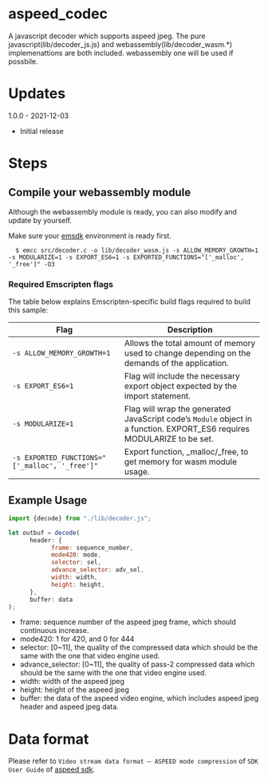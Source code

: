# aspeed_codec
A javascript decoder which supports aspeed jpeg.
The pure javascript(lib/decoder_js.js) and webassembly(lib/decoder_wasm.*) implemenattions are both included. webassembly one will be used if possbile.

# Updates
1.0.0 - 2021-12-03
* Initial release

# Steps
## Compile your webassembly module

Although the webassembly module is ready, you can also modify and update by yourself.

Make sure your [emsdk](https://emscripten.org/docs/getting_started/downloads.html) environment is ready first.

      $ emcc src/decoder.c -o lib/decoder_wasm.js -s ALLOW_MEMORY_GROWTH=1 -s MODULARIZE=1 -s EXPORT_ES6=1 -s EXPORTED_FUNCTIONS="['_malloc', '_free']" -O3

### Required Emscripten flags
The table below explains Emscripten-specific build flags required to build this sample:

| Flag | Description |
|------|-------------|
| `-s ALLOW_MEMORY_GROWTH=1` | Allows the total amount of memory used to change depending on the demands of the application. |
| `-s EXPORT_ES6=1` | Flag will include the necessary export object expected by the import statement.|
| `-s MODULARIZE=1` | Flag will wrap the generated JavaScript code’s `Module` object in a function. EXPORT_ES6 requires MODULARIZE to be set.|
| `-s EXPORTED_FUNCTIONS="['_malloc', '_free']"` | Export function, _malloc/_free, to get memory for wasm module usage.|

## Example Usage

```js
import {decode} from "./lib/decoder.js";

let outbuf = decode(
      header: {
            frame: sequence_number,
            mode420: mode,
            selector: sel,
            advance_selector: adv_sel,
            width: width,
            height: height,
      },
      buffer: data
);
```
* frame: sequence number of the aspeed jpeg frame, which should continuous increase.
* mode420: 1 for 420, and 0 for 444
* selector: [0~11], the quality of the compressed data which should be the same with the one that video engine used.
* advance_selector: [0~11], the quality of pass-2 compressed data which should be the same with the one that video engine used.
* width: width of the aspeed jpeg
* height: height of the aspeed jpeg
* buffer: the data of the aspeed video engine, which includes aspeed jpeg header and aspeed jpeg data.

# Data format

Please refer to `Video stream data format – ASPEED mode
compression` of `SDK User Guide` of [aspeed sdk](https://github.com/AspeedTech-BMC/openbmc/releases/).
